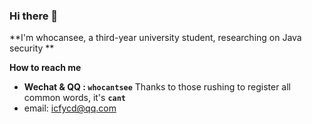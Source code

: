 ### Hi there 👋

**I'm whocansee, a third-year university student, researching on Java security **

**How to reach me**

- **Wechat & QQ : `whocantsee`** Thanks to those rushing to register all common words, it's **`cant`**
- email: icfycd@qq.com
